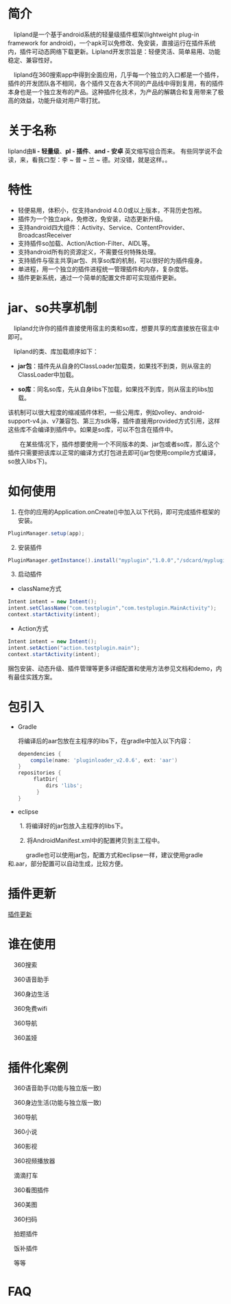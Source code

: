   
# 简介
 
　lipland是一个基于android系统的轻量级插件框架(lightweight plug-in framework for android)，一个apk可以免修改、免安装，直接运行在插件系统内，插件可动态网络下载更新。Lipland开发宗旨是：轻便灵活、简单易用、功能稳定、兼容性好。

　lipland在360搜索app中得到全面应用，几乎每一个独立的入口都是一个插件，插件的开发团队各不相同，各个插件又在各大不同的产品线中得到复用，有的插件本身也是一个独立发布的产品。这种插件化技术，为产品的解耦合和复用带来了极高的效益，功能升级对用户零打扰。
　
# 关于名称
 
lipland由**li - 轻量级**、**pl - 插件**、**and - 安卓** 英文缩写组合而来。
有些同学说不会读，来，看我口型：李 ~ 普 ~ 兰 ~ 德。对没错，就是这样。。



# 特性

 * 轻便易用，体积小，仅支持android 4.0.0或以上版本，不背历史包袱。
 * 插件为一个独立apk，免修改，免安装，动态更新升级。
 * 支持android四大组件：Activity、Service、ContentProvider、BroadcastReceiver
 * 支持插件so加载、Action/Action-Filter、AIDL等。
 * 支持android所有的资源定义，不需要任何特殊处理。
 * 支持插件与宿主共享jar包、共享so库的机制，可以很好的为插件瘦身。
 * 单进程，用一个独立的插件进程统一管理插件和内存，复杂度低。
 * 插件更新系统，通过一个简单的配置文件即可实现插件更新。

# jar、so共享机制

　lipland允许你的插件直接使用宿主的类和so库，想要共享的库直接放在宿主中即可。

　lipland的类、库加载顺序如下：

 - **jar包**：插件先从自身的ClassLoader加载类，如果找不到类，则从宿主的ClassLoader中加载。

 - **so库**：同名so库，先从自身libs下加载，如果找不到库，则从宿主的libs加载。
  

该机制可以很大程度的缩减插件体积，一些公用库，例如volley、android-support-v4.ja、v7兼容包、第三方sdk等，插件直接用provided方式引用，这样这些库不会编译到插件中。如果是so库，可以不包含在插件中。

　　在某些情况下，插件想要使用一个不同版本的类、jar包或者so库，那么这个插件只需要把该库以正常的编译方式打包进去即可(jar包使用compile方式编译，so放入libs下)。

# 如何使用

1. 在你的应用的Application.onCreate()中加入以下代码，即可完成插件框架的安装。

```java
PluginManager.setup(app);
```
        
2. 安装插件

```java
PluginManager.getInstance().install("myplugin","1.0.0","/sdcard/myplugin.apk");
```

3. 启动插件

* className方式
   
```java
Intent intent = new Intent();
intent.setClassName("com.testplugin","com.testplugin.MainActivity");
context.startActivity(intent);
```
* Action方式
   
```java
Intent intent = new Intent();
intent.setAction("action.testplugin.main");
context.startActivity(intent);
```
捆包安装、动态升级、插件管理等更多详细配置和使用方法参见文档和demo，内有最佳实践方案。


# 包引入

* Gradle

   将编译后的aar包放在主程序的libs下，在gradle中加入以下内容：
   
   ```groovy
   dependencies {
       compile(name: 'pluginloader_v2.0.6', ext: 'aar') 
   }
   repositories {
        flatDir{
            dirs 'libs';
         }
   }
   ```

* eclipse

　　1. 将编译好的jar包放入主程序的libs下。

　　2. 将AndroidManifest.xml中的配置拷贝到主工程中。

　　　gradle也可以使用jar包，配置方式和eclipse一样，建议使用gradle和.aar，部分配置可以自动生成，比较方便。


插件更新
=======

[插件更新](files/md/update.md)


谁在使用
=======

　360搜索

　360语音助手

　360身边生活

　360免费wifi

　360导航

　360盖娅
 
 

插件化案例
=======

　360语音助手(功能与独立版一致)
 
　360身边生活(功能与独立版一致)

　360导航

　360小说

　360影视

　360视频播放器

　滴滴打车

　360看图插件

　360美图

　360扫码

　拍题插件

　饭补插件

　等等


FAQ
=======

